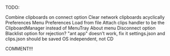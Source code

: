 TODO:

Combine clipboards on connect option
Clear network clipboards acyclically
Preferences Menu
Preferences Load from file
Attach clips handler to be the ClipboardManager instead of MenuTray
About menu
Disconnect option
Blacklist option for rejection?
"ant app" doesn't work, fix it
settings.json and clips.json should be saved OS independent, not CD

COMMENT!!!